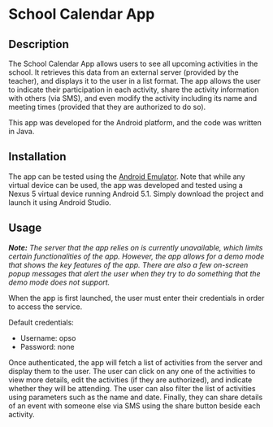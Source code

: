# School Calendar App

## Description
The School Calendar App allows users to see all upcoming activities in the school. It retrieves this data from an external server (provided by the teacher), and displays it to the user in a list format. The app allows the user to indicate their participation in each activity, share the activity information with others (via SMS), and even modify the activity including its name and meeting times (provided that they are authorized to do so). 

This app was developed for the Android platform, and the code was written in Java.

## Installation
The app can be tested using the [Android Emulator](https://developer.android.com/studio/run/emulator). Note that while any virtual device can be used, the app was developed and tested using a Nexus 5 virtual device running Android 5.1. Simply download the project and launch it using Android Studio.

## Usage
***Note:** The server that the app relies on is currently unavailable, which limits certain functionalities of the app. However, the app allows for a demo mode that shows the key features of the app. There are also a few on-screen popup messages that alert the user when they try to do something that the demo mode does not support.*

When the app is first launched, the user must enter their credentials in order to access the service. 

Default credentials:
  * Username: opso
  * Password: none

Once authenticated, the app will fetch a list of activities from the server and display them to the user. The user can click on any one of the activities to view more details, edit the activities (if they are authorized), and indicate whether they will be attending. The user can also filter the list of activities using parameters such as the name and date. Finally, they can share details of an event with someone else via SMS using the share button beside each activity. 
